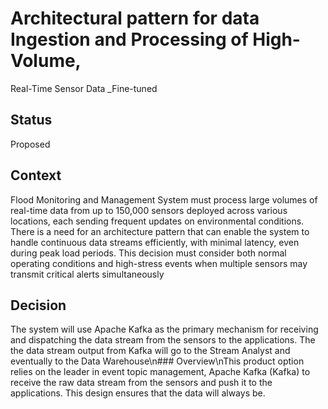 # Architectural pattern for data Ingestion and Processing of High-Volume,
Real-Time Sensor Data _Fine-tuned

## Status
Proposed

## Context

Flood Monitoring and Management System must process large volumes of
real-time data from up to 150,000 sensors deployed across various locations, each
sending frequent updates on environmental conditions. There is a need for an
architecture pattern that can enable the system to handle continuous data streams
efficiently, with minimal latency, even during peak load periods. This decision must
consider both normal operating conditions and high-stress events when multiple sensors
may transmit critical alerts simultaneously

## Decision

The system will use Apache Kafka as the primary mechanism for receiving and dispatching the data stream from the sensors to the applications. The the data stream output from Kafka will go to the Stream Analyst and eventually to the Data Warehouse\n### Overview\nThis product option relies on the leader in event topic management, Apache Kafka (Kafka) to receive the raw data stream from the sensors and push it to the applications. This design ensures that the data will always be.